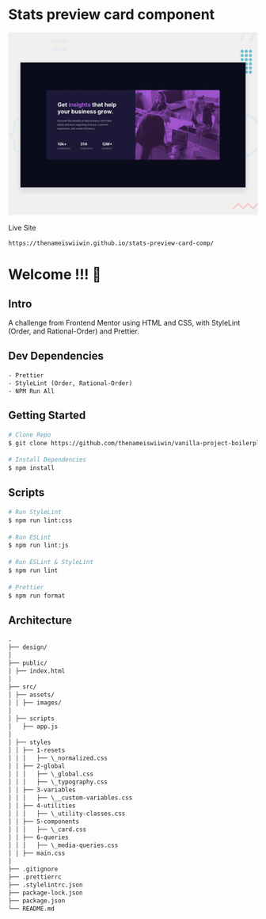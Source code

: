 # Stats preview card component

![Design preview for Spense](./design/desktop-preview.jpg)

Live Site
```
https://thenameiswiiwin.github.io/stats-preview-card-comp/
```

# Welcome !!! 👋

## Intro

A challenge from Frontend Mentor using HTML and CSS, with StyleLint (Order, and Rational-Order) and Prettier.

## Dev Dependencies

```
- Prettier
- StyleLint (Order, Rational-Order)
- NPM Run All
```

## Getting Started

```bash
# Clone Repo
$ git clone https://github.com/thenameiswiiwin/vanilla-project-boilerplate.git

# Install Dependencies
$ npm install
```

## Scripts

```bash
# Run StyleLint
$ npm run lint:css

# Run ESLint
$ npm run lint:js

# Run ESLint & StyleLint
$ npm run lint

# Prettier
$ npm run format

```

## Architecture

```
.
├── design/
│
├── public/
│ ├── index.html
│
├── src/
│ ├── assets/
│ │ ├── images/
│
│ ├── scripts
│   ├── app.js
│
│ ├── styles
│ │ ├── 1-resets
│ │ │   ├── \_normalized.css
│ │ ├── 2-global
│ │ │   ├── \_global.css
│ │ │   ├── \_typography.css
│ │ ├── 3-variables
│ │ │   ├── \__custom-variables.css
│ │ ├── 4-utilities
│ │ │   ├── \_utility-classes.css
│ │ ├── 5-components
│ │ │   ├── \_card.css
│ │ ├── 6-queries
│ │ │   ├── \_media-queries.css
│ │ ├── main.css
│
├── .gitignore
├── .prettierrc
├── .stylelintrc.json
├── package-lock.json
├── package.json
└── README.md
```
